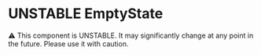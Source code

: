 # UNSTABLE EmptyState

⚠️ This component is UNSTABLE. It may significantly change at any point in the future.
Please use it with caution.

